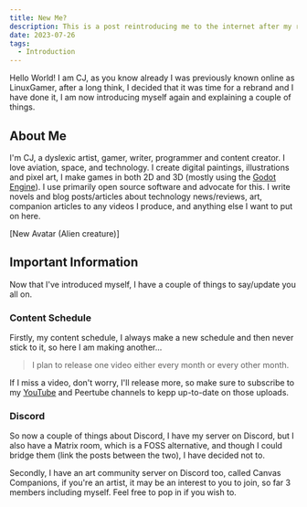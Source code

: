 ```yaml
---
title: New Me?
description: This is a post reintroducing me to the internet after my rebrand.
date: 2023-07-26
tags:
  - Introduction
---
```


Hello World! I am CJ, as you know already I was previously known online as LinuxGamer, after a long think, I decided that it was time for a rebrand and I have done it, I am now introducing myself again and explaining a couple of things.

## About Me
I'm CJ, a dyslexic artist, gamer, writer, programmer and content creator. I love aviation, space, and technology. I create digital paintings, illustrations and pixel art, I make games in both 2D and 3D (mostly using the [Godot Engine](https://godotengine.org/)). I use primarily open source software and advocate for this. I write novels and blog posts/articles about technology news/reviews, art, companion articles to any videos I produce, and anything else I want to put on here.

[New Avatar (Alien creature)]


## Important Information
Now that I've introduced myself, I have a couple of things to say/update you all on.

### Content Schedule
Firstly, my content schedule, I always make a new schedule and then never stick to it, so here I am making another...

> I plan to release one video either every month or every other month.

If I miss a video, don't worry, I'll release more, so make sure to subscribe to my [YouTube](https://youtube.com/@orbitalmartian8) and Peertube channels to kepp up-to-date on those uploads.

### Discord
So now a couple of things about Discord, I have my server on Discord, but I also have a Matrix room, which is a FOSS alternative, and though I could bridge them (link the posts between the two), I have decided not to.

Secondly, I have an art community server on Discord too, called Canvas Companions, if you're an artist, it may be an interest to you to join, so far 3 members including myself. Feel free to pop in if you wish to.


